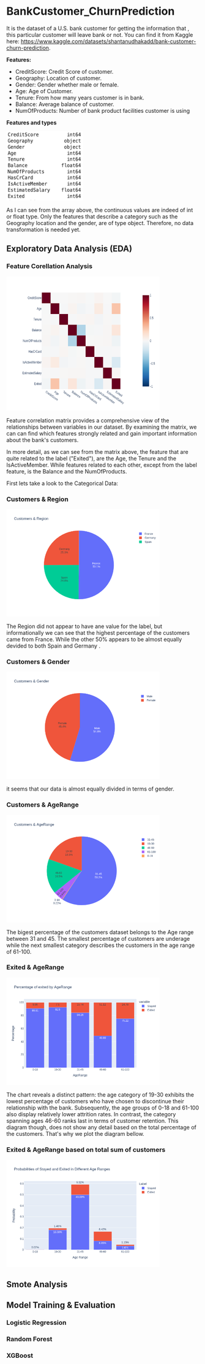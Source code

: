 # BankCustomer_ChurnPrediction


It is the dataset of a U.S. bank customer for getting the information that , this particular customer will leave bank or not. You can find it from Kaggle here: https://www.kaggle.com/datasets/shantanudhakadd/bank-customer-churn-prediction.

**Features:**

- CreditScore: Credit Score of customer.
- Geography: Location of customer.
- Gender: Gender whether male or female.
- Age: Age of Customer.
- Tenure: From how many years customer is in bank.
- Balance: Average balance of customer.
- NumOfProducts: Number of bank product facilities customer is using

**Features and types**

<img src="https://github.com/StefanatouGerasimina/BankCustomer_ChurnPrediction/blob/main/result_images/features_types.png" width="200" height="180">

As I can see from the array above, the continuous values are indeed of int or float type. Only the features that describe a category such as the Geography location and the gender, are of type object. Therefore, no data transformation is needed yet.


## Exploratory Data Analysis (EDA)

### Feature Corellation Analysis

<img src="https://github.com/StefanatouGerasimina/BankCustomer_ChurnPrediction/blob/main/result_images/feature_correlation.png" width="400" height="350">

Feature correlation matrix provides a comprehensive view of the relationships between variables in our dataset.  By examining the matrix, we can can find which features strongly related and gain important information about the bank's customers.

In more detail, as we can see from the matrix above, the feature that are quite related to the label ("Exited"), are the Age, the Tenure and the IsActiveMember. While features related to each other, except from the label feature, is the Balance and the NumOfProducts.

First lets take a look to the Categorical Data:

### Customers & Region
<img src="https://github.com/StefanatouGerasimina/BankCustomer_ChurnPrediction/blob/main/result_images/customers_region_piechart.png" width="400" height="280">

The Region did not appear to have ane value for the label, but informationally we can see that the highest percentage of the customers came from France. While the other 50% appears to be almost equally devided to both Spain and Germany .

### Customers & Gender

<img src="https://github.com/StefanatouGerasimina/BankCustomer_ChurnPrediction/blob/main/result_images/customers_gender_piechart.png" width="400" height="280">

it seems that our data is almost equally divided in terms of gender.

### Customers & AgeRange

<img src="https://github.com/StefanatouGerasimina/BankCustomer_ChurnPrediction/blob/main/result_images/customers_age_piechart.png" width="400" height="280">

The bigest percentage of the customers dataset belongs to the Age range between 31 and 45. The smallest percentage of customers are underage while the next smallest category describes the customers in the age range of 61-100.


### Exited & AgeRange

<img src="https://github.com/StefanatouGerasimina/BankCustomer_ChurnPrediction/blob/main/result_images/exited_age.png" width="400" height="280">

The chart reveals a distinct pattern: the age category of 19-30 exhibits the lowest percentage of customers who have chosen to discontinue their relationship with the bank. Subsequently, the age groups of 0-18 and 61-100 also display relatively lower attrition rates. In contrast, the category spanning ages 46-60 ranks last in terms of customer retention. This diagram though, does not show any detail based on the total percentage of the customers. That's why we plot the diagram bellow.

### Exited & AgeRange based on total sum of customers

<img src="https://github.com/StefanatouGerasimina/BankCustomer_ChurnPrediction/blob/main/result_images/fprob_exited_age.png" width="400" height="280">


## Smote Analysis


## Model Training & Evaluation

### Logistic Regression

### Random Forest

### XGBoost
